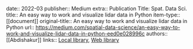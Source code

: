 date:: 2022-03
publisher:: Medium
extra:: Publication Title: Spat. Data Sci.
title:: An easy way to work and visualize lidar data in Python
item-type:: [[document]]
original-title:: An easy way to work and visualize lidar data in Python
url:: https://medium.com/spatial-data-science/an-easy-way-to-work-and-visualize-lidar-data-in-python-eed0e028996c
authors:: [[Abdishakur]]
links:: [Local library](zotero://select/library/items/8QLLACT8), [Web library](https://www.zotero.org/users/9756735/items/8QLLACT8)
